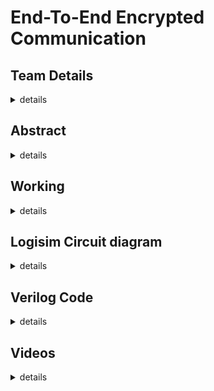 # End-To-End Encrypted Communication
## Team Details
<details>
  <summary>details</summary>
  <br>
  Semester: 3rd Semester B.Tech CSE
  <br>
  Section: S1
  <br>
  Member 1: Adithya S Ubaradka, 221CS105, adithyau.221cs105@nitk.edu.in
  <br>
  Member 2: Akshat Mishra, 221CS107, akshatmishra.221cs107@nitk.edu.in
  <br>
  Member 3: Hemang J Jamadagni, 221CS129, hemangj.221cs129@nitk.edu.in
</details>

## Abstract
<details>
  <summary>details</summary>
  <br>
  The process of encoding information, which is conversion of the original representation of the information 
  known as ‘plain text’, into an alternative form known as ‘cipher text’ is called encryption.
  Encryption does not itself prevent interference but denies the intelligible content to a would-be interceptor.
  <br>
  <br>
  <b>Problem Statement:</b>
  <br>
  <br>
  The goal of this project is to design a system of units that communicate between each other via end-to-end encryption. The RSA            encryption algorithm will be used and the user will be able to choose the kind of encryption. The aim is to achieve secure                communication between two digital systems.
<br>
<br>
Here's how the RSA algorithm works:
<br><br>
<b>Key Generation:</b>
<br><br>
RSA uses a pair of keys: a public key and a private key. These keys are generated as follows:
Choose two distinct prime numbers, typically denoted as p and q.
Compute the product of these two prime numbers:
The value of n is used as the modulus for both the public and private keys.
Calculate Euler's totient function, φ(n) = (p-1)(q-1).
Select a public exponent (e) such that 1 < e < φ(n), and e is coprime to φ(n), which means they have no common factors other than 1. For ease of arbitration, we have chosen to use the smallest number coprime to φ(n) for any given n.
Calculate a private exponent (d) such that (d * e) % φ(n) = 1. In other words, d is the modular multiplicative inverse of e modulo φ(n). The formula we have chosen for d is d = (k * φ(n) + 1) / e,  for some integer k where d is a whole number.

The public key consists of (n, e), and the private key consists of d.
<br><br>
<b>Encryption:</b>

To send an encrypted message, the sender uses the recipient's public key.
The message is represented as an integer, usually by breaking it into blocks and converting those blocks to numbers.
The sender then computes the ciphertext (C) using the recipient's public key: C = (M^e) mod n, where M is the plaintext message.
<br><br>
<b>Decryption:</b><br>

The recipient uses their private key to decrypt the ciphertext.
The recipient computes the plaintext message (M) using the private key: M = (C^d) mod n.

The security of the RSA algorithm is based on the difficulty of factoring the large composite number n into its prime factors (p and q). As long as n is sufficiently large and its prime factors remain unknown, RSA encryption is considered secure. The security relies on the mathematical properties of prime factorization, which is computationally intensive for large integers.
<br><br>
Implementation of the project:
In the project, the implementation of this algorithm was done similarly, by dividing the circuit according to the three phases into the Key Generation module, the Encryption module and the Decryption module. 

In our chosen design, the Key Generation module will allow any user to choose the value of n and e by adding any two prime numbers they wish, and the output will be the both of the public key’s parts, n and e. The generated private key (d) will be directly fed to the Decryption module, while the public key will be shown to the user on a seven segment display to input into the next module. 
<br>

Going to the Encryption module, here the user is asked to enter their message of choice and their public key (n,e), which the encryption module turns into the cipher text (C), which is both displayed and fed to the Decryption module.
<br>
The Decryption module performs the process of converting ciphertext (C) into the message again, using the private key (d) as input from the Key Generation module and the ciphertext as input from the Encryption module. The message is then displayed as the output of the module to show the success of the decryption.
<br><br>

<b>Why this project?:</b><br><br>
WIth the advancement of technology, security of information and data has become extremely relevant. Encryption is a way of manipulating the appearance of data and information to ensure such security from third parties. Depending on the methods of encryption, either the receiver, sender or both will be able to make sense out of encrypted data.
Cryptography has become a major area of research. This project was chosen keeping in mind its current importance and relevance.
End-To-End Encryption is widely used in instant messaging applications like Whatsapp.
</details>

## Working
<details>
  <summary>details</summary>
  <br>
  Functional Table:
  <br>
  <br>
  <img src = https://github.com/AdiPadi2703/End-To-End-Encrypted-Communication/blob/main/Screenshots/Functional%20Table.png>
</details>

## Logisim Circuit diagram 
<details>
  <summary>details</summary>
  <br>
  Main Diagram:
  <br>
  <br>
  <img src = Screenshots/ModulatedCircuit.png>
  <br>
  <br>
  <br>
  Key Generator:
  <br>
  <br>
  <img src = Screenshots/KeyGen.png>
  <br>
  <br>
  <br>
  Encrypter:
  <br>
  <br>
  <img src = Screenshots/Encrypter.png>
  <br>
  <br>
  <br>
  Decrypter:
  <br>
  <br>
  <img src = Screenshots/Decrypter.png>
  
</details>

## Verilog Code
<details>
  <summary>details</summary>
  
```Verilog
module sixteenbitmultiplier(input[25:0] p,q,output[25:0] n);

   assign n = p*q;

endmodule

module keyGenerator(input clk,input[25:0] phi,output[25:0] e,d);	
	reg[25:0] i,p;
	initial begin
		i=26'd2;
		p=26'd24;
		while(p%i==0)begin
			i=i+26'd1;
		end
	end
	assign e=i;
	assign d=(phi+26'd1)/i;

endmodule

module encryptor(input[25:0] e,n,letter, output[25:0] en_letter);

    assign en_letter = (letter**e)%n;

endmodule

module decryptor(input[25:0] d,n,en_letter,letter, output[25:0] de_letter);

    assign de_letter = (en_letter**d)%n;

endmodule
```
<br>

```Verilog
module testbench;

    reg [25:0] p;
    reg [25:0] q;
    reg [25:0] p_;
    reg [25:0] q_;
    reg [25:0] letter;
    reg clk;
    wire [25:0] n;
    wire [25:0] e;
    wire [25:0] d;
    wire [25:0] phi;
    wire [25:0] en_letter;
   wire [25:0] de_letter;

    sixteenbitmultiplier m1(p,q,n);
    sixteenbitmultiplier m2(p-26'd1,q-26'd1,phi);
    keyGenerator kg(clk,phi,e,d);
    encryptor en(e,n,letter,en_letter);
    decryptor de(d,n,en_letter,letter,de_letter);

    initial begin
        $dumpfile("tb.vcd");
        $dumpvars(0);
    end

    initial begin
       p =26'd5;
       q =26'd7;
       $display("Input letter number (a = 0)      Encrypted text      Decrypted text");
       $display("-------------------------------------------------------------------");
       for(letter =26'd0;letter <26'd26;letter = letter +26'd1)begin
            $display("        %d               %d               %d",letter,en_letter,de_letter);
       end
    end

    initial #400 $finish;
endmodule
```

</details>

## Videos
<details>
	<summary>details</summary>
	
Logisim Implementation Video:
<br>


https://github.com/AdiPadi2703/End-To-End-Encrypted-Communication/assets/120291477/a5b53006-85e1-4fbc-9b32-428c0ae0e10f



<br>
<br>
Hardware Implementation Video:
<br>




</details>
